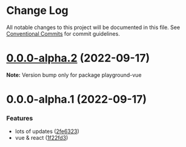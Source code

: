 # Change Log

All notable changes to this project will be documented in this file.
See [Conventional Commits](https://conventionalcommits.org) for commit guidelines.

# [0.0.0-alpha.2](https://github.com/watermarkjs/watermark/compare/v0.0.0-alpha.1...v0.0.0-alpha.2) (2022-09-17)

**Note:** Version bump only for package playground-vue





# 0.0.0-alpha.1 (2022-09-17)


### Features

* lots of updates ([2fe6323](https://github.com/watermarkjs/watermark/commit/2fe6323b1a67f326bed9032d19b8fc1820851bdc))
* vue & react ([1f22fd3](https://github.com/watermarkjs/watermark/commit/1f22fd396868b43762959bb416f4661df60b0abf))

